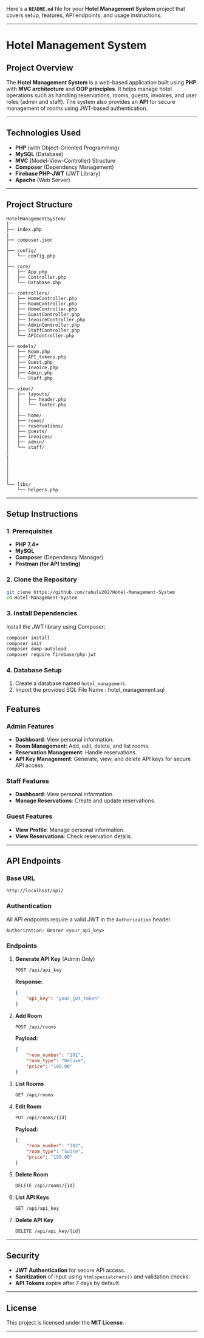 Here's a **`README.md`** file for your **Hotel Management System** project that covers setup, features, API endpoints, and usage instructions.

---

# **Hotel Management System**

## **Project Overview**

The **Hotel Management System** is a web-based application built using **PHP** with **MVC architecture** and **OOP principles**. It helps manage hotel operations such as handling reservations, rooms, guests, invoices, and user roles (admin and staff). The system also provides an **API** for secure management of rooms using JWT-based authentication.

---

## **Technologies Used**

- **PHP** (with Object-Oriented Programming)
- **MySQL** (Database)
- **MVC** (Model-View-Controller) Structure
- **Composer** (Dependency Management)
- **Firebase PHP-JWT** (JWT Library)
- **Apache** (Web Server)

---

## **Project Structure**

```
HotelManagementSystem/
│
├── index.php
|
├── composer.json
│
├── config/
│   └── config.php
│
├── core/
│   ├── App.php
│   ├── Controller.php
│   └── Database.php
│
├── controllers/
│   ├── HomeController.php
│   ├── RoomController.php
│   ├── HomeController.php
│   ├── GuestController.php
│   ├── InvoiceController.php
│   ├── AdminController.php
│   ├── StaffController.php
│   └── APIController.php
│
├── models/
│   ├── Room.php
│   ├── API_tokens.php
│   ├── Guest.php
│   ├── Invoice.php
│   ├── Admin.php
│   └── Staff.php
│
├── views/
│   ├── layouts/
│   │   ├── header.php
│   │   └── footer.php
│   │
│   ├── home/
│   ├── rooms/
│   ├── reservations/
│   ├── guests/
│   ├── invoices/
│   ├── admin/
│   └── staff/
│
|
│ 
│   
│   
│
└── libs/
    └── helpers.php
```

---

## **Setup Instructions**

### **1. Prerequisites**

- **PHP 7.4+**
- **MySQL**
- **Composer** (Dependency Manager)
- **Postman (for API testing)**


### **2. Clone the Repository**

```bash
git clone https://github.com/rahulv202/Hotel-Management-System
cd Hotel-Management-System
```

### **3. Install Dependencies**

Install the JWT library using Composer:

```bash
composer install
composer init
composer dump-autoload
composer require firebase/php-jwt
```

### **4. Database Setup**

1. Create a database named `hotel_management`.
2. Import the provided SQL File Name : hotel_management.sql


## **Features**

### **Admin Features**

- **Dashboard**: View personal information.
- **Room Management**: Add, edit, delete, and list rooms.
- **Reservation Management**: Handle reservations.
- **API Key Management**: Generate, view, and delete API keys for secure API access.

### **Staff Features**

- **Dashboard**: View personal information.
- **Manage Reservations**: Create and update reservations.

### **Guest Features**

- **View Profile**: Manage personal information.
- **View Reservations**: Check reservation details.

---

## **API Endpoints**

### **Base URL**

```
http://localhost/api/
```

### **Authentication**

All API endpoints require a valid JWT in the `Authorization` header.

```
Authorization: Bearer <your_api_key>
```

### **Endpoints**

1. **Generate API Key** (Admin Only)

   ```bash
   POST /api/api_key
   ```

   **Response:**

   ```json
   {
       "api_key": "your_jwt_token"
   }
   ```

2. **Add Room**

   ```bash
   POST /api/rooms
   ```

   **Payload:**

   ```json
   {
       "room_number": "101",
       "room_type": "Deluxe",
       "price": "100.00"
   }
   ```

3. **List Rooms**

   ```bash
   GET /api/rooms
   ```

4. **Edit Room**

   ```bash
   PUT /api/rooms/{id}
   ```

   **Payload:**

   ```json
   {
       "room_number": "102",
       "room_type": "Suite",
       "price": "150.00"
   }
   ```

5. **Delete Room**

   ```bash
   DELETE /api/rooms/{id}
   ```

6. **List API Keys**

   ```bash
   GET /api/api_key
   ```

7. **Delete API Key**

   ```bash
   DELETE /api/api_key/{id}
   ```

---

## **Security**

- **JWT Authentication** for secure API access.
- **Sanitization** of input using `htmlspecialchars()` and validation checks.
- **API Tokens** expire after 7 days by default.

---


## **License**

This project is licensed under the **MIT License**.

---

